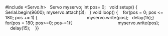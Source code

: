 #include <Servo.h>   
Servo myservo; 
int pos= 0;  
void setup() {    
Serial.begin(9600);
myservo.attach(3);   
}
void loop() {   
for(pos = 0; pos <= 180; pos += 1)
{                                       
myservo.write(pos);  
delay(15);} 
for(pos = 180; pos>=0; pos-=1){                                     myservo.write(pos);    
delay(15);   
}}


